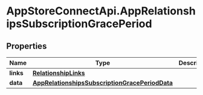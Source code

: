 # AppStoreConnectApi.AppRelationshipsSubscriptionGracePeriod

## Properties

Name | Type | Description | Notes
------------ | ------------- | ------------- | -------------
**links** | [**RelationshipLinks**](RelationshipLinks.md) |  | [optional] 
**data** | [**AppRelationshipsSubscriptionGracePeriodData**](AppRelationshipsSubscriptionGracePeriodData.md) |  | [optional] 


